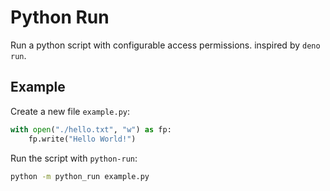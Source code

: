 # Python Run

Run a python script with configurable access permissions. inspired by `deno run`.

## Example

Create a new file `example.py`:

```python
with open("./hello.txt", "w") as fp:
    fp.write("Hello World!")
```

Run the script with `python-run`:

```bash
python -m python_run example.py
```


